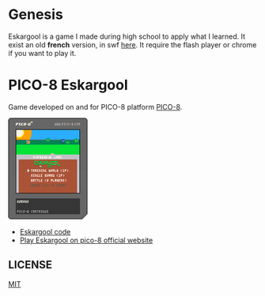 # Genesis

  Eskargool is a game I made during high school to apply what I learned.
  It exist an old **french** version, in swf [here](http://ertel.simon.free.fr/salade/).
  It require the flash player or chrome if you want to play it.

# PICO-8 Eskargool

Game developed on and for PICO-8 platform [PICO-8](https://en.wikipedia.org/wiki/Pico-8).

![Eskargool cartridge](eskargool.p8.png)

- [Eskargool code](eskargool.p8)
- [Play Eskargool on pico-8 official website](http://www.lexaloffle.com/bbs/?tid=28195)

## LICENSE

[MIT](https://mit-license.org/)

